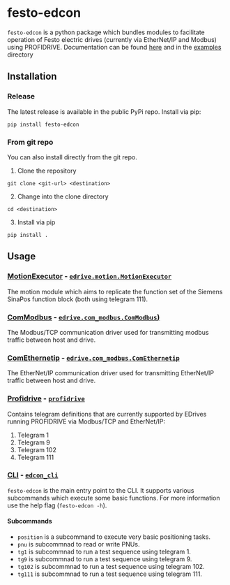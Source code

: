 # festo-edcon
`festo-edcon` is a python package which bundles modules to facilitate operation of Festo electric drives (currently via EtherNet/IP and Modbus) using PROFIDRIVE. Documentation can be found [here](https://festo-research.gitlab.io/electric-automation/festo-edcon) and in the [examples](./examples) directory

## Installation
### Release
The latest release is available in the public PyPi repo. 
Install via pip:
```
pip install festo-edcon
```
### From git repo
You can also install directly from the git repo.

1. Clone the repository

```
git clone <git-url> <destination>
```

2. Change into the clone directory
```
cd <destination>
```

3. Install via pip
```
pip install .
```
## Usage
### [MotionExecutor](https://festo-research.gitlab.io/electric-automation/festo-edcon/features/motion.html) - [`edrive.motion.MotionExecutor`](https://festo-research.gitlab.io/electric-automation/festo-edcon/edrive.html#module-edrive.motion)
The motion module which aims to replicate the function set of the Siemens SinaPos function block (both using telegram 111).

### [ComModbus](https://festo-research.gitlab.io/electric-automation/festo-edcon/features/edrive.html#edrivemodbus) - [`edrive.com_modbus.ComModbus`)](https://festo-research.gitlab.io/electric-automation/festo-edcon/edrive.html#module-edrive.com_modbus)
The Modbus/TCP communication driver used for transmitting modbus traffic between host and drive.

### [ComEthernetip](https://festo-research.gitlab.io/electric-automation/festo-edcon/features/edrive.html#edriveethernetip) - [`edrive.com_modbus.ComEthernetip`](https://festo-research.gitlab.io/electric-automation/festo-edcon/edrive.html#module-edrive.com_ethernetip)
The EtherNet/IP communication driver used for transmitting EtherNet/IP traffic between host and drive.

### [Profidrive](https://festo-research.gitlab.io/electric-automation/festo-edcon/features/profidrive.html) - [`profidrive`](https://festo-research.gitlab.io/electric-automation/festo-edcon/profidrive.html#module-profidrive)
Contains telegram definitions that are currently supported by EDrives running PROFIDRIVE via Modbus/TCP and EtherNet/IP:
   1. Telegram 1
   2. Telegram 9
   3. Telegram 102
   4. Telegram 111

### [CLI](https://festo-research.gitlab.io/electric-automation/festo-edcon/features/cli.html) - [`edcon_cli`](https://festo-research.gitlab.io/electric-automation/festo-edcon/edcon_cli.html#module-edcon_cli)
`festo-edcon` is the main entry point to the CLI.
It supports various subcommands which execute some basic functions.
For more information use the help flag  (`festo-edcon -h`).
#### Subcommands
- `position` is a subcommand to execute very basic positioning tasks.
- `pnu` is subcommnad to read or write PNUs.
- `tg1` is subcommnad to run a test sequence using telegram 1.
- `tg9` is subcommnad to run a test sequence using telegram 9.
- `tg102` is subcommnad to run a test sequence using telegram 102.
- `tg111` is subcommnad to run a test sequence using telegram 111.



